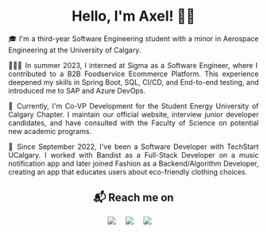 <h1 align="center">Hello, I'm Axel! 👋🏻</h1>

<p align="justify">
🎓 I'm a third-year Software Engineering student with a minor in Aerospace Engineering at the University of Calgary. 
</p>

<p align="justify">
👨🏼‍💻 In summer 2023, I interned at Sigma as a Software Engineer, where I contributed to a B2B Foodservice Ecommerce Platform. This experience deepened my skills in Spring Boot, SQL, CI/CD, and End-to-end testing, and introduced me to SAP and Azure DevOps. 
</p>

<p align="justify">
🦖 Currently, I'm Co-VP Development for the Student Energy University of Calgary Chapter. I maintain our official website, interview junior developer candidates, and have consulted with the Faculty of Science on potential new academic programs.
</p>

<p align="justify">
📱 Since September 2022, I've been a Software Developer with TechStart UCalgary. I worked with Bandist as a Full-Stack Developer on a music notification app and later joined Fashion as a Backend/Algorithm Developer, creating an app that educates users about eco-friendly clothing choices.
</p>

<h2  align="center">📬 Reach me on</h2>
<p align="center">
  <a target="_blank"href=""><img src="https://img.shields.io/badge/Portfolio-%23000000.svg?style=for-the-badge&logo=firefox&logoColor=#FF7139"/></a>&nbsp;&nbsp;&nbsp;&nbsp;
  <a target="_blank"href="https://www.linkedin.com/in/axel-s%C3%A1nchez-a1089b23a/"><img src="https://img.shields.io/badge/linkedin-%230077B5.svg?style=for-the-badge&logo=linkedin&logoColor=white"/></a>&nbsp;&nbsp;&nbsp;&nbsp;
  <a target="_blanck"href="mailto:axelshz@gmail.com"><img src="https://img.shields.io/badge/Gmail-D14836?style=for-the-badge&logo=gmail&logoColor=white"/></a>&nbsp;&nbsp;&nbsp;&nbsp;
</p>
